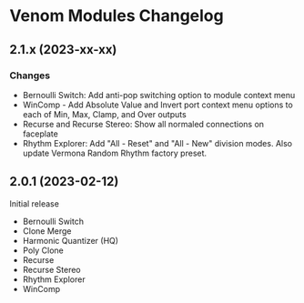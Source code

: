 # Venom Modules Changelog

## 2.1.x (2023-xx-xx)
### Changes
- Bernoulli Switch: Add anti-pop switching option to module context menu
- WinComp - Add Absolute Value and Invert port context menu options to each of Min, Max, Clamp, and Over outputs
- Recurse and Recurse Stereo: Show all normaled connections on faceplate
- Rhythm Explorer: Add "All - Reset" and "All - New" division modes. Also update Vermona Random Rhythm factory preset.

## 2.0.1 (2023-02-12)
Initial release
- Bernoulli Switch
- Clone Merge
- Harmonic Quantizer (HQ)
- Poly Clone
- Recurse
- Recurse Stereo
- Rhythm Explorer
- WinComp
